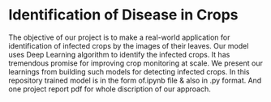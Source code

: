 # Identification of Disease in Crops
The objective of our project is to make a real-world application for identification of infected crops by the images of their leaves. Our model uses Deep Learning algorithm to identify the infected crops. It has tremendous promise for improving crop monitoring at scale. We present our learnings from building such models for detecting infected crops. In this repository trained model is in the form of.ipynb file & also in .py format. And one project report pdf for whole discription of our approach. 

